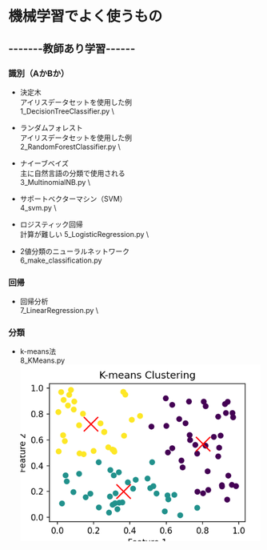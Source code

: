 # 機械学習でよく使うもの

## -------教師あり学習------

### 識別（AかBか）
- 決定木 \
アイリスデータセットを使用した例 \
    1_DecisionTreeClassifier.py \
    

- ランダムフォレスト \
アイリスデータセットを使用した例 \
    2_RandomForestClassifier.py \

- ナイーブベイズ \
    主に自然言語の分類で使用される \
    3_MultinomialNB.py \

- サポートベクターマシン（SVM） \
    4_svm.py \

- ロジスティック回帰 \
    計算が難しい
    5_LogisticRegression.py \

- 2値分類のニューラルネットワーク \
    6_make_classification.py

### 回帰
- 回帰分析 \
    7_LinearRegression.py \

### 分類
- k-means法 \
    8_KMeans.py \
    ![alt text](image.png)





